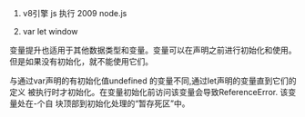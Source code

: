 1. v8引擎  js 执行
 2009 node.js

 2. var let window 

 变量提升也适用于其他数据类型和变量。变量可以在声明之前进行初始化和使用。但是如果没有初始化，就不能使用它们。

 与通过var声明的有初始化值undefined 的变量不同,通过let声明的变量直到它们的定义
被执行时才初始化。在变量初始化前访问该变量会导致ReferenceError. 该变量处在-个自
块顶部到初始化处理的“暂存死区”中。
